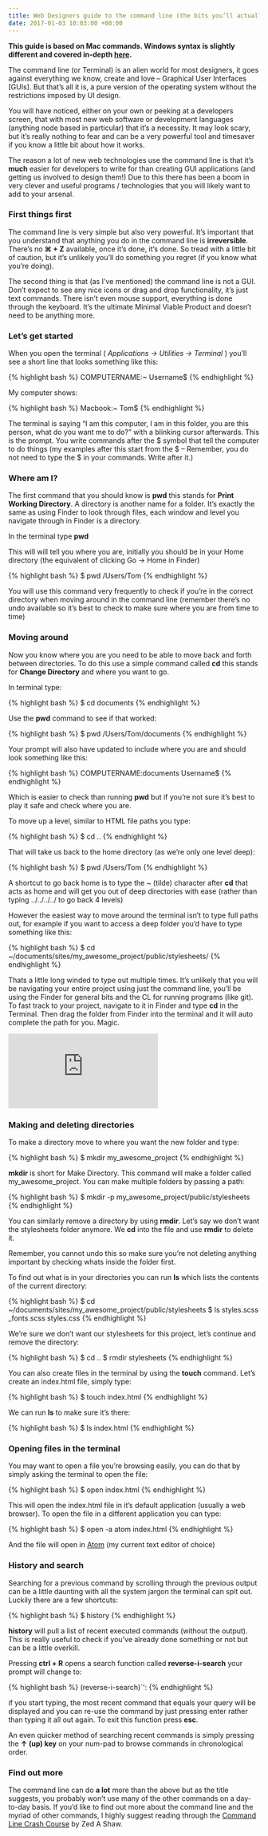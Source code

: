 ```yaml
---
title: Web Designers guide to the command line (the bits you’ll actually use)
date: 2017-01-03 10:03:00 +00:00
---
```


**This guide is based on Mac commands. Windows syntax is slightly different and covered in-depth [here](http://cli.learncodethehardway.org/book/).**

The command line (or Terminal) is an alien world for most designers, it goes against everything we know, create and love – Graphical User Interfaces [GUIs]. But that’s all it is, a pure version of the operating system without the restrictions imposed by UI design.

You will have noticed, either on your own or peeking at a developers screen, that with most new web software or development languages (anything node based in particular) that it’s a necessity. It may look scary, but it’s really nothing to fear and can be a very powerful tool and timesaver if you know a little bit about how it works.

The reason a lot of new web technologies use the command line is that it’s **much** easier for developers to write for than creating GUI applications (and getting us involved to design them!) Due to this there has been a boom in very clever and useful programs / technologies that you will likely want to add to your arsenal.

### First things first

The command line is very simple but also very powerful. It’s important that you understand that anything you do in the command line is **irreversible**. There’s no **⌘ + Z** available, once it’s done, it’s done. So tread with a little bit of caution, but it’s unlikely you’ll do something you regret (if you know what you’re doing).

The second thing is that (as I’ve mentioned) the command line is not a GUI. Don’t expect to see any nice icons or drag and drop functionality, it’s just text commands. There isn’t even mouse support, everything is done through the keyboard. It’s the ultimate Minimal Viable Product and doesn’t need to be anything more.

### Let’s get started

When you open the terminal ( *Applications → Utilities → Terminal* ) you’ll see a short line that looks something like this:

{% highlight bash %}
COMPUTERNAME:~ Username$
{% endhighlight %}

My computer shows:

{% highlight bash %}
Macbook:~ Tom$
{% endhighlight %}

The terminal is saying “I am this computer, I am in this folder, you are this person, what do you want me to do?” with a blinking cursor afterwards. This is the prompt. You write commands after the $ symbol that tell the computer to do things (my examples after this start from the $ – Remember, you do not need to type the $ in your commands. Write after it.)

### Where am I?

The first command that you should know is **pwd** this stands for **Print Working Directory**. A directory is another name for a folder. It’s exactly the same as using Finder to look through files, each window and level you navigate through in Finder is a directory.

In the terminal type **pwd**

This will will tell you where you are, initially you should be in your Home directory (the equivalent of clicking Go → Home in Finder)

{% highlight bash %}
$ pwd
/Users/Tom
{% endhighlight %}

You will use this command very frequently to check if you’re in the correct directory when moving around in the command line (remember there’s no undo available so it’s best to check to make sure where you are from time to time)

### Moving around

Now you know where you are you need to be able to move back and forth between directories. To do this use a simple command called **cd** this stands for **Change Directory** and where you want to go.

In terminal type:

{% highlight bash %}
$ cd documents
{% endhighlight %}

Use the **pwd** command to see if that worked:

{% highlight bash %}
$ pwd
/Users/Tom/documents
{% endhighlight %}

Your prompt will also have updated to include where you are and should look something like this:

{% highlight bash %}
COMPUTERNAME:documents Username$
{% endhighlight %}

Which is easier to check than running **pwd** but if you’re not sure it’s best to play it safe and check where you are.

To move up a level, similar to HTML file paths you type:

{% highlight bash %}
$ cd ..
{% endhighlight %}

That will take us back to the home directory (as we’re only one level deep):

{% highlight bash %}
$ pwd
/Users/Tom
{% endhighlight %}

A shortcut to go back home is to type the ~ (tilde) character after **cd** that acts as home and will get you out of deep directories with ease (rather than typing ../../../../ to go back 4 levels)

However the easiest way to move around the terminal isn’t to type full paths out, for example if you want to access a deep folder you’d have to type something like this:

{% highlight bash %}
$ cd ~/documents/sites/my_awesome_project/public/stylesheets/
{% endhighlight %}

Thats a little long winded to type out multiple times. It’s unlikely that you will be navigating your entire project using just the command line, you’ll be using the Finder for general bits and the CL for running programs (like git).
To fast track to your project, navigate to it in Finder and type **cd** in the Terminal. Then drag the folder from Finder into the terminal and it will auto complete the path for you. Magic.

<div class="videoWrapper">
  <iframe src="https://www.youtube.com/embed/2q329gBDR3g" frameborder="0" allowfullscreen></iframe>
</div>

### Making and deleting directories

To make a directory move to where you want the new folder and type:

{% highlight bash %}
$ mkdir my_awesome_project
{% endhighlight %}

**mkdir** is short for Make Directory. This command will make a folder called my_awesome_project. You can make multiple folders by passing a path:

{% highlight bash %}
$ mkdir -p my_awesome_project/public/stylesheets
{% endhighlight %}

You can similarly remove a directory by using **rmdir**. Let’s say we don’t want the stylesheets folder anymore. We **cd** into the file and use **rmdir** to delete it.

Remember, you cannot undo this so make sure you’re not deleting anything important by checking whats inside the folder first.

To find out what is in your directories you can run **ls** which lists the contents of the current directory:

{% highlight bash %}
$ cd ~/documents/sites/my_awesome_project/public/stylesheets
$ ls
styles.scss     _fonts.scss     styles.css
{% endhighlight %}

We’re sure we don’t want our stylesheets for this project, let’s continue and remove the directory:

{% highlight bash %}
$ cd ..
$ rmdir stylesheets
{% endhighlight %}

You can also create files in the terminal by using the **touch** command. Let’s create an index.html file, simply type:

{% highlight bash %}
$ touch index.html
{% endhighlight %}

We can run **ls** to make sure it’s there:

{% highlight bash %}
$ ls
index.html
{% endhighlight %}

### Opening files in the terminal

You may want to open a file you’re browsing easily, you can do that by simply asking the terminal to open the file:

{% highlight bash %}
$ open index.html
{% endhighlight %}

This will open the index.html file in it’s default application (usually a web browser). To open the file in a different application you can type:

{% highlight bash %}
$ open -a atom index.html
{% endhighlight %}

And the file will open in [Atom](https://atom.io/) (my current text editor of choice)

### History and search

Searching for a previous command by scrolling through the previous output can be a little daunting with all the system jargon the terminal can spit out. Luckily there are a few shortcuts:

{% highlight bash %}
$ history
{% endhighlight %}

**history** will pull a list of recent executed commands (without the output). This is really useful to check if you've already done something or not but can be a little overkill.

Pressing **ctrl + R** opens a search function called **reverse-i-search** your prompt will change to:

{% highlight bash %}
(reverse-i-search)`':
{% endhighlight %}

if you start typing, the most recent command that equals your query will be displayed and you can re-use the command by just pressing enter rather than typing it all out again. To exit this function press **esc**.

An even quicker method of searching recent commands is simply pressing the **↑ (up) key** on your num-pad to browse commands in chronological order.

### Find out more

The command line can do **a lot** more than the above but as the title suggests, you probably won’t use many of the other commands on a day-to-day basis. If you’d like to find out more about the command line and the myriad of other commands, I highly suggest reading through the [Command Line Crash Course](http://cli.learncodethehardway.org/book/) by Zed A Shaw.
